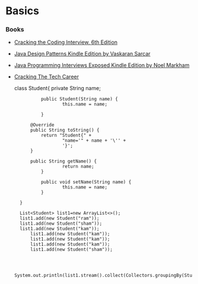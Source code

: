 # Basics

### Books
* [Cracking the Coding Interview, 6th Edition](https://panda-myvin.s3.ap-south-1.amazonaws.com/Cracking+the+Coding+Interview%2C+6th+Edition+189+Programming+Questions+and+Solutions.pdf)      
* [Java Design Patterns Kindle Edition by Vaskaran Sarcar ](https://panda-myvin.s3.ap-south-1.amazonaws.com/%5BJava+Design+Patterns+Kindle+Edition+by+Vaskaran+Sarcar+-+2016%5D.pdf)   
* [Java Programming Interviews Exposed Kindle Edition by Noel Markham ](https://panda-myvin.s3.ap-south-1.amazonaws.com/%5BJava+Programming+Interviews+Exposed+Kindle+Edition+by+Noel+Markham+-+2014%5D.pdf)  
* [Cracking The Tech Career](https://panda-myvin.s3.ap-south-1.amazonaws.com/cracking+the+tech+career.pdf)


    class Student{
                private String name;

                public Student(String name) {
                        this.name = name;

                }

            @Override
            public String toString() {
                return "Student{" +
                        "name='" + name + '\'' +
                        '}';
            }

            public String getName() {
                        return name;
                }

                public void setName(String name) {
                        this.name = name;
                }

        }
       
        List<Student> list1=new ArrayList<>();
        list1.add(new Student("ram"));
        list1.add(new Student("sham"));
        list1.add(new Student("kam"));
            list1.add(new Student("kam"));
            list1.add(new Student("kam"));
            list1.add(new Student("kam"));
            list1.add(new Student("sham"));



        System.out.println(list1.stream().collect(Collectors.groupingBy(Student::getName)).toString());
